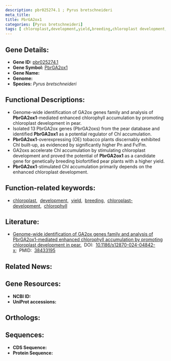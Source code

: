 ```yaml
---
description: pbr025274.1 ; Pyrus bretschneideri
meta_title:
title: PbrGA2ox1
categories: [Pyrus bretschneideri]
tags: [ chloroplast,development,yield,breeding,chloroplast development,chlorophyll ]
---
```


## Gene Details:
- **Gene ID:** [pbr025274.1]()
- **Gene Symbol:** <u>PbrGA2ox1</u>
- **Gene Name:** 
- **Genome:** []()
- **Species:** *Pyrus bretschneideri*

## Functional Descriptions:
   - Genome-wide identification of GA2ox genes family and analysis of **PbrGA2ox1**-mediated enhanced chlorophyll accumulation by promoting chloroplast development in pear.
   - Isolated 13 PbrGA2ox genes (PbrGA2oxs) from the pear database and identified **PbrGA2ox1** as a potential regulator of Chl accumulation.
   - **PbrGA2ox1**-overexpressing (OE) tobacco plants discernably exhibited Chl built-up, as evidenced by significantly higher Pn and Fv/Fm.
   - GA2oxs accelerate Chl accumulation by stimulating chloroplast development and proved the potential of **PbrGA2ox1** as a candidate gene for genetically breeding biofortified pear plants with a higher yield.
   - **PbrGA2ox1**-stimulated Chl accumulation primarily depends on the enhanced chloroplast development.

## Function-related keywords:
   - [chloroplast](/tags/chloroplast/),&nbsp;&nbsp;[development](/tags/development/),&nbsp;&nbsp;[yield](/tags/yield/),&nbsp;&nbsp;[breeding](/tags/breeding/),&nbsp;&nbsp;[chloroplast-development](/tags/chloroplast-development/),&nbsp;&nbsp;[chlorophyll](/tags/chlorophyll/)

## Literature:
   - [Genome-wide identification of GA2ox genes family and analysis of PbrGA2ox1-mediated enhanced chlorophyll accumulation by promoting chloroplast development in pear.](https://doi.org/10.1186/s12870-024-04842-x)&nbsp;&nbsp;DOI:&nbsp;&nbsp;[10.1186/s12870-024-04842-x](https://doi.org/10.1186/s12870-024-04842-x);&nbsp;&nbsp;PMID:&nbsp;&nbsp;[38433195](https://pubmed.ncbi.nlm.nih.gov/38433195/)

## Related News:

## Gene Resources:
- **NCBI ID:**  [](https://www.ncbi.nlm.nih.gov/gene/?term=)
- **UniProt accessions:**  [](https://www.uniprot.org/uniprotkb//entry)

## Orthologs:

## Sequences:
- **CDS Sequence:**
- **Protein Sequence:**
